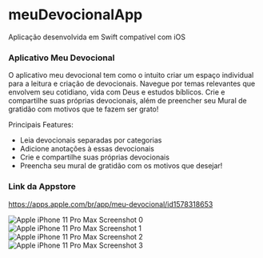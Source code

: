 # meuDevocionalApp
Aplicação desenvolvida em Swift compatível com iOS

### Aplicativo Meu Devocional

O aplicativo meu devocional tem como o intuito criar um espaço individual para a leitura e criação de devocionais. Navegue por temas relevantes que envolvem seu cotidiano, vida com Deus e estudos bíblicos. Crie e compartilhe suas próprias devocionais, além de preencher seu Mural de gratidão com motivos que te fazem ser grato!

Principais Features: 

- Leia devocionais separadas por categorias
- Adicione anotações à essas devocionais
- Crie e compartilhe suas próprias devocionais
- Preencha seu mural de gratidão com os motivos que desejar!

### Link da Appstore
https://apps.apple.com/br/app/meu-devocional/id1578318653

![Apple iPhone 11 Pro Max Screenshot 0](https://user-images.githubusercontent.com/53840501/141657809-f5b635bc-df38-4321-85a0-ce4263875b2e.png)
![Apple iPhone 11 Pro Max Screenshot 1](https://user-images.githubusercontent.com/53840501/141657810-831d7425-56d8-4c32-9c69-2e1a435bfd1e.png)
![Apple iPhone 11 Pro Max Screenshot 2](https://user-images.githubusercontent.com/53840501/141657815-6335f4d6-8157-41d4-9159-f2ea96852bed.png)
![Apple iPhone 11 Pro Max Screenshot 3](https://user-images.githubusercontent.com/53840501/141657821-588f64b9-6b1d-4ca5-814b-cfb727db7d46.png)
